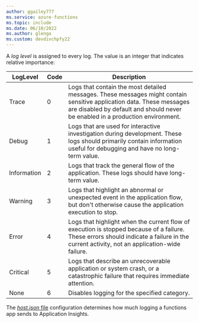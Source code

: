 ```yaml
---
author: ggailey777
ms.service: azure-functions
ms.topic: include
ms.date: 06/10/2022
ms.author: glenga
ms.custom: devdivchpfy22
---
```

A *log level* is assigned to every log. The value is an integer that indicates relative importance:

|LogLevel    |Code| Description |
|------------|---|--------------|
|Trace       | 0 |Logs that contain the most detailed messages. These messages might contain sensitive application data. These messages are disabled by default and should never be enabled in a production environment.|
|Debug       | 1 | Logs that are used for interactive investigation during development. These logs should primarily contain information useful for debugging and have no long-term value. |
|Information | 2 | Logs that track the general flow of the application. These logs should have long-term value. |
|Warning     | 3 | Logs that highlight an abnormal or unexpected event in the application flow, but don't otherwise cause the application execution to stop. |
|Error       | 4 | Logs that highlight when the current flow of execution is stopped because of a failure. These errors should indicate a failure in the current activity, not an application-wide failure. |
|Critical    | 5 | Logs that describe an unrecoverable application or system crash, or a catastrophic failure that requires immediate attention. |
|None        | 6 | Disables logging for the specified category. |

The [*host.json* file](../articles/azure-functions/functions-host-json.md) configuration determines how much logging a functions app sends to Application Insights.  
